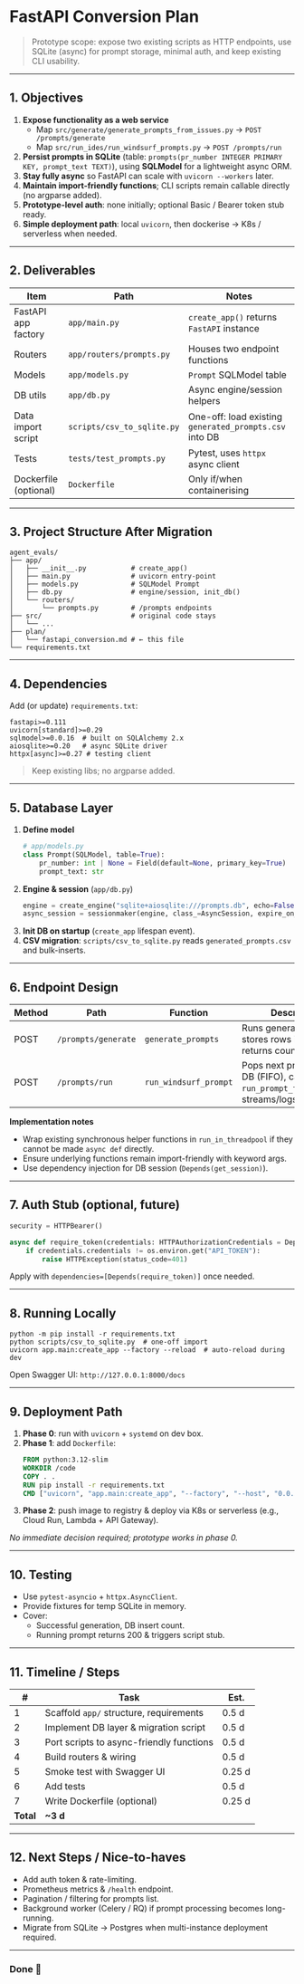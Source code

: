 # FastAPI Conversion Plan

> Prototype scope: expose two existing scripts as HTTP endpoints, use SQLite (async) for prompt storage, minimal auth, and keep existing CLI usability.

---
## 1. Objectives

1. **Expose functionality as a web service**
   * Map `src/generate/generate_prompts_from_issues.py` → `POST /prompts/generate`  
   * Map `src/run_ides/run_windsurf_prompts.py`   → `POST /prompts/run`
2. **Persist prompts in SQLite** (table: `prompts(pr_number INTEGER PRIMARY KEY, prompt_text TEXT)`), using **SQLModel** for a lightweight async ORM.
3. **Stay fully async** so FastAPI can scale with `uvicorn --workers` later.
4. **Maintain import-friendly functions**; CLI scripts remain callable directly (no argparse added).
5. **Prototype-level auth**: none initially; optional Basic / Bearer token stub ready.
6. **Simple deployment path**: local `uvicorn`, then dockerise → K8s / serverless when needed.

---
## 2. Deliverables

| Item | Path | Notes |
|------|------|-------|
| FastAPI app factory | `app/main.py` | `create_app()` returns `FastAPI` instance |
| Routers | `app/routers/prompts.py` | Houses two endpoint functions |
| Models | `app/models.py` | `Prompt` SQLModel table |
| DB utils | `app/db.py` | Async engine/session helpers |
| Data import script | `scripts/csv_to_sqlite.py` | One-off: load existing `generated_prompts.csv` into DB |
| Tests | `tests/test_prompts.py` | Pytest, uses `httpx` async client |
| Dockerfile (optional) | `Dockerfile` | Only if/when containerising |

---
## 3. Project Structure After Migration

```
agent_evals/
├── app/
│   ├── __init__.py           # create_app()
│   ├── main.py               # uvicorn entry-point
│   ├── models.py             # SQLModel Prompt
│   ├── db.py                 # engine/session, init_db()
│   └── routers/
│       └── prompts.py        # /prompts endpoints
├── src/                      # original code stays
│   └── ...
├── plan/
│   └── fastapi_conversion.md # ← this file
└── requirements.txt
```

---
## 4. Dependencies

Add (or update) `requirements.txt`:

```
fastapi>=0.111
uvicorn[standard]>=0.29
sqlmodel>=0.0.16  # built on SQLAlchemy 2.x
aiosqlite>=0.20   # async SQLite driver
httpx[async]>=0.27 # testing client
```

> Keep existing libs; no argparse added.

---
## 5. Database Layer

1. **Define model**
   ```python
   # app/models.py
   class Prompt(SQLModel, table=True):
       pr_number: int | None = Field(default=None, primary_key=True)
       prompt_text: str
   ```
2. **Engine & session** (`app/db.py`)
   ```python
   engine = create_engine("sqlite+aiosqlite:///prompts.db", echo=False, future=True)
   async_session = sessionmaker(engine, class_=AsyncSession, expire_on_commit=False)
   ```
3. **Init DB on startup** (`create_app` lifespan event).
4. **CSV migration**: `scripts/csv_to_sqlite.py` reads `generated_prompts.csv` and bulk-inserts.

---
## 6. Endpoint Design

| Method | Path | Function | Description |
|--------|------|----------|-------------|
| POST | `/prompts/generate` | `generate_prompts` | Runs generator script, stores rows in DB, returns count added |
| POST | `/prompts/run` | `run_windsurf_prompt` | Pops next prompt from DB (FIFO), calls `run_prompt_for_next_row`, streams/logs result |

**Implementation notes**
* Wrap existing synchronous helper functions in `run_in_threadpool` if they cannot be made `async def` directly.
* Ensure underlying functions remain import-friendly with keyword args.
* Use dependency injection for DB session (`Depends(get_session)`).

---
## 7. Auth Stub (optional, future)

```python
security = HTTPBearer()

async def require_token(credentials: HTTPAuthorizationCredentials = Depends(security)):
    if credentials.credentials != os.environ.get("API_TOKEN"):
        raise HTTPException(status_code=401)
```
Apply with `dependencies=[Depends(require_token)]` once needed.

---
## 8. Running Locally

```
python -m pip install -r requirements.txt
python scripts/csv_to_sqlite.py  # one-off import
uvicorn app.main:create_app --factory --reload  # auto-reload during dev
```

Open Swagger UI: `http://127.0.0.1:8000/docs`

---
## 9. Deployment Path

1. **Phase 0**: run with `uvicorn` + `systemd` on dev box.
2. **Phase 1**: add `Dockerfile`:
   ```dockerfile
   FROM python:3.12-slim
   WORKDIR /code
   COPY . .
   RUN pip install -r requirements.txt
   CMD ["uvicorn", "app.main:create_app", "--factory", "--host", "0.0.0.0", "--port", "80"]
   ```
3. **Phase 2**: push image to registry & deploy via K8s or serverless (e.g., Cloud Run, Lambda + API Gateway).

_No immediate decision required; prototype works in phase 0._

---
## 10. Testing

* Use `pytest-asyncio` + `httpx.AsyncClient`.
* Provide fixtures for temp SQLite in memory.
* Cover:
  * Successful generation, DB insert count.
  * Running prompt returns 200 & triggers script stub.

---
## 11. Timeline / Steps

| # | Task | Est.
|---|------|-----|
| 1 | Scaffold `app/` structure, requirements | 0.5 d |
| 2 | Implement DB layer & migration script | 0.5 d |
| 3 | Port scripts to async-friendly functions | 0.5 d |
| 4 | Build routers & wiring | 0.5 d |
| 5 | Smoke test with Swagger UI | 0.25 d |
| 6 | Add tests | 0.5 d |
| 7 | Write Dockerfile (optional) | 0.25 d |
| **Total** | **~3 d** |

---
## 12. Next Steps / Nice-to-haves

* Add auth token & rate-limiting.
* Prometheus metrics & `/health` endpoint.
* Pagination / filtering for prompts list.
* Background worker (Celery / RQ) if prompt processing becomes long-running.
* Migrate from SQLite → Postgres when multi-instance deployment required.

---
### Done 🚀
